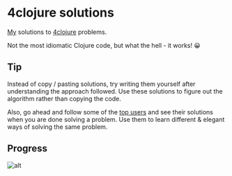 4clojure solutions
===

[My](http://www.4clojure.com/user/prakhar1989) solutions to [4clojure](http://www.4clojure.com) problems.

Not the most idiomatic Clojure code, but what the hell - it works! :grinning:

## Tip 
Instead of copy / pasting solutions, try writing them yourself after understanding the approach followed. Use these solutions to figure out the algorithm rather than copying the code. 

Also, go ahead and follow some of the [top users](https://www.4clojure.com/users) and see their solutions when you are done solving a problem. Use them to learn different & elegant ways of solving the same problem.

## Progress 

![alt](http://dummyimage.com/150/ffffff/63B132.gif&text=105)
